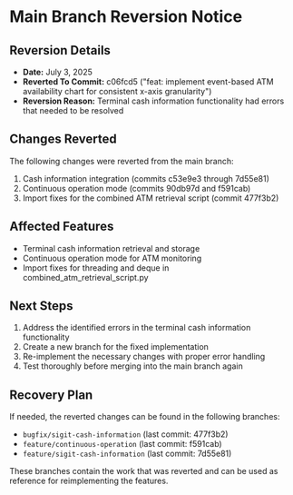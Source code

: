 # Main Branch Reversion Notice

## Reversion Details
- **Date:** July 3, 2025
- **Reverted To Commit:** c06fcd5 ("feat: implement event-based ATM availability chart for consistent x-axis granularity")
- **Reversion Reason:** Terminal cash information functionality had errors that needed to be resolved

## Changes Reverted
The following changes were reverted from the main branch:

1. Cash information integration (commits c53e9e3 through 7d55e81)
2. Continuous operation mode (commits 90db97d and f591cab)
3. Import fixes for the combined ATM retrieval script (commit 477f3b2)

## Affected Features
- Terminal cash information retrieval and storage
- Continuous operation mode for ATM monitoring
- Import fixes for threading and deque in combined_atm_retrieval_script.py

## Next Steps
1. Address the identified errors in the terminal cash information functionality
2. Create a new branch for the fixed implementation
3. Re-implement the necessary changes with proper error handling
4. Test thoroughly before merging into the main branch again

## Recovery Plan
If needed, the reverted changes can be found in the following branches:
- `bugfix/sigit-cash-information` (last commit: 477f3b2)
- `feature/continuous-operation` (last commit: f591cab)
- `feature/sigit-cash-information` (last commit: 7d55e81)

These branches contain the work that was reverted and can be used as reference for reimplementing the features.

